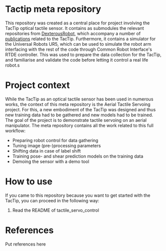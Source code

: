 # Tactip meta repository
This repository was created as a central place for project involving the TacTip optical tactile sensor. It contains as submodules the relevant repositories from [DexterousRobot](https://github.com/dexterousrobot), which accompany a number of [publications](#references) related to the TacTip. Furthermore, it contains a simulator for the Universal Robots UR5, which can be used to simulate the robot arm interfacing with the rest of the code through Common Robot Interface's RTDE controller. This was used to prepare the data collection for the TacTip, and familiarise and validate the code before letting it control a real life robot.s

# Project context
While the TacTip as an optical tactile sensor has been used in numerous works, the context of this meta repository is the Aerial Tactile Servoing project. For this, a new embodiment of the TacTip was designed and thus new training data had to be gathered and new models had to be trained. The goal of the project is to demonstrate tactile servoing on an aerial manipulator. The meta repository contains all the work related to this full workflow:
- Preparing robot control for data gathering
- Tuning image (pre-)processing parameters
- Shifting data in case of label shift
- Training pose- and shear prediction models on the training data
- Demoing the sensor with a demo tool

# How to use
If you came to this repository because you want to get started with the TacTip, you can proceed in the following way:
1. Read the README of tactile_servo_control


# References
Put references here